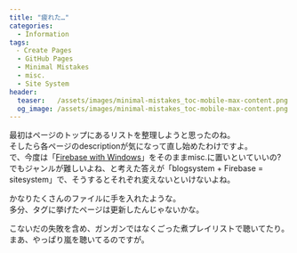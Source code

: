 ```yaml
---
title: "疲れた…"
categories:
  - Information
tags:
　- Create Pages
  - GitHub Pages
  - Minimal Mistakes
  - misc.
  - Site System
header:
  teaser:   /assets/images/minimal-mistakes_toc-mobile-max-content.png
  og_image: /assets/images/minimal-mistakes_toc-mobile-max-content.png
---
```

最初はページのトップにあるリストを整理しようと思ったのね。  
そしたら各ページのdescriptionが気になって直し始めたわけですよ。  
で、今度は「[Firebase with Windows](/sitesystem/firebase/)」をそのままmisc.に置いといていいの? でもジャンルが難しいよね、と考えた答えが「blogsystem + Firebase = sitesystem」で、そうするとそれぞれ変えないといけないよね。

かなりたくさんのファイルに手を入れたような。  
多分、タグに挙げたページは更新したんじゃないかな。

こないだの失敗を含め、ガンガンではなくごった煮プレイリストで聴いてたり。  
まあ、やっぱり嵐を聴いてるのですが。